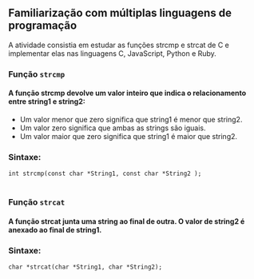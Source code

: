 ## Familiarização com múltiplas linguagens de programação

A atividade consistia em estudar as funções strcmp e strcat de C e implementar elas nas linguagens C, JavaScript, Python e Ruby.

### Função ```strcmp```
#### A função strcmp devolve um valor inteiro que indica o relacionamento entre string1 e string2:
- Um valor menor que zero significa que string1 é menor que string2.
- Um valor zero significa que ambas as strings são iguais.
- Um valor maior que zero significa que string1 é maior que string2.
### Sintaxe:
``` int strcmp(const char *String1, const char *String2 ); ```
<br/><br/>
### Função ```strcat```
#### A função strcat junta uma string ao final de outra. O valor de string2 é anexado ao final de string1.
### Sintaxe:
``` char *strcat(char *String1, char *String2); ```
